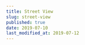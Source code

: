 ```yaml
---
title: Street View
slug: street-view
published: true
date: 2019-07-10
last_modified_at: 2019-07-12
---
```

